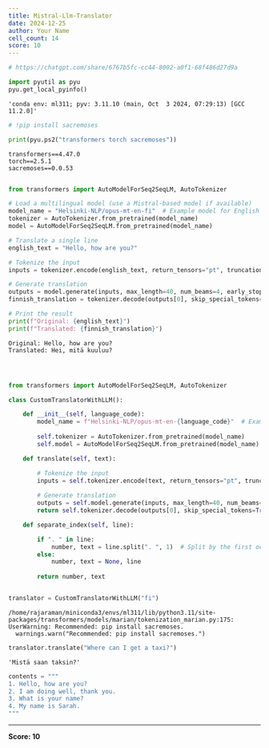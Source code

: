 ```yaml
---
title: Mistral-Llm-Translator
date: 2024-12-25
author: Your Name
cell_count: 14
score: 10
---
```


```python
# https://chatgpt.com/share/6767b5fc-cc44-8002-a0f1-68f486d27d9a
```


```python
import pyutil as pyu
pyu.get_local_pyinfo()
```




    'conda env: ml311; pyv: 3.11.10 (main, Oct  3 2024, 07:29:13) [GCC 11.2.0]'




```python
# !pip install sacremoses
```


```python
print(pyu.ps2("transformers torch sacremoses"))
```

    transformers==4.47.0
    torch==2.5.1
    sacremoses==0.0.53
    



```python

```


```python
from transformers import AutoModelForSeq2SeqLM, AutoTokenizer

# Load a multilingual model (use a Mistral-based model if available)
model_name = "Helsinki-NLP/opus-mt-en-fi"  # Example model for English to Finnish translation
tokenizer = AutoTokenizer.from_pretrained(model_name)
model = AutoModelForSeq2SeqLM.from_pretrained(model_name)

# Translate a single line
english_text = "Hello, how are you?"

# Tokenize the input
inputs = tokenizer.encode(english_text, return_tensors="pt", truncation=True)

# Generate translation
outputs = model.generate(inputs, max_length=40, num_beams=4, early_stopping=True)
finnish_translation = tokenizer.decode(outputs[0], skip_special_tokens=True)

# Print the result
print(f"Original: {english_text}")
print(f"Translated: {finnish_translation}")
```

    Original: Hello, how are you?
    Translated: Hei, mitä kuuluu?



```python

```


```python

```


```python

```


```python
from transformers import AutoModelForSeq2SeqLM, AutoTokenizer

class CustomTranslatorWithLLM():

    def __init__(self, language_code):
        model_name = f"Helsinki-NLP/opus-mt-en-{language_code}"  # Example model for English to Finnish translation
        
        self.tokenizer = AutoTokenizer.from_pretrained(model_name)
        self.model = AutoModelForSeq2SeqLM.from_pretrained(model_name)

    def translate(self, text):

        # Tokenize the input
        inputs = self.tokenizer.encode(text, return_tensors="pt", truncation=True)
        
        # Generate translation
        outputs = self.model.generate(inputs, max_length=40, num_beams=4, early_stopping=True)
        return self.tokenizer.decode(outputs[0], skip_special_tokens=True)

    def separate_index(self, line):

        if ". " in line:
            number, text = line.split(". ", 1)  # Split by the first occurrence of ". "
        else:
            number, text = None, line
    
        return number, text
```


```python

```


```python
translator = CustomTranslatorWithLLM("fi")
```

    /home/rajaraman/miniconda3/envs/ml311/lib/python3.11/site-packages/transformers/models/marian/tokenization_marian.py:175: UserWarning: Recommended: pip install sacremoses.
      warnings.warn("Recommended: pip install sacremoses.")



```python
translator.translate("Where can I get a taxi?")
```




    'Mistä saan taksin?'




```python
contents = """
1. Hello, how are you?
2. I am doing well, thank you.
3. What is your name?
4. My name is Sarah.
"""
```


---
**Score: 10**